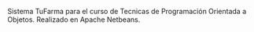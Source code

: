 Sistema TuFarma para el curso de Tecnicas de Programación Orientada a Objetos. Realizado en Apache Netbeans.
